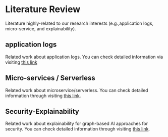 # Literature Review

Literature highly-related to our research interests (e.g.,application logs, micro-service, and explainability).

## application logs
Related work about application logs.
You can check detailed information via visiting [this link](./application-logs.md)


## Micro-services / Serverless

Related work about microservice/serverless.
You can check detailed information through visiting [this link](./micro-services.md).

## Security-Explainability

Related work about explainability for graph-based AI approaches for security.
You can check detailed information through visiting [this link](./sec-explainability.md).